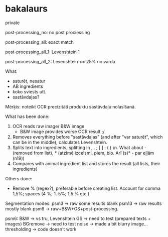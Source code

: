 # bakalaurs
private

post-processing_no:
no post prociessing

post-processing_all:
exact match

post-processing_all_1:
Levenshtein 1

post-processing_all_2:
Levenshtein <= 25% no vārda

What:
- saturēt, nesatur
- AB ingredients
- koko sviests utt.
- sastāvdaļas?

Mērķis: noteikt OCR precizitāti produktu sastāvdaļu nolasīšanā. 


What has been done:
1. OCR reads raw image/ B&W image
    - B&W image provides worse OCR result ;/
2. Removes everything before "sastāvdaļas" (and after "var saturēt", which can be in the middle), calculates Levenshtein.
3. Splits text into ingredients, splitting in , . ; [ ] : ( ) \n. What about - (removed from list), * (atzīmē izcelsmi, piem, bio. Arī (s)* - par eļļām (n19))
4. Compares with animal ingredient list and stores the result (all lists, their ingredients)

Others done:
- Remove % (regex?), preferable before creating list. Account for comma 1,5%; spaces (4 %; 1. 5%; 1,5 % etc.)



Segmentation modes:
psm3 -> raw     some results blank
psm13 -> raw    results mostly blank
psm6 -> raw+B&W+GS+post-processing.

psm6:
B&W -> vs tru, Levenshtein
GS -> need to test (prepared texts + images)
BGremove -> need to test
noise -> made a bit blurry image...
thresholding -> code doesn't work
